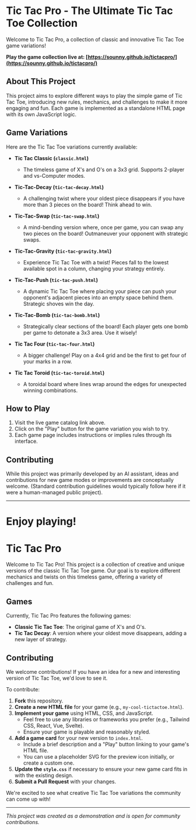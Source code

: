 
# Tic Tac Pro - The Ultimate Tic Tac Toe Collection

Welcome to Tic Tac Pro, a collection of classic and innovative Tic Tac Toe game variations!

**Play the game collection live at: [https://sounny.github.io/tictacpro/](https://sounny.github.io/tictacpro/)**

## About This Project

This project aims to explore different ways to play the simple game of Tic Tac Toe, introducing new rules, mechanics, and challenges to make it more engaging and fun. Each game is implemented as a standalone HTML page with its own JavaScript logic.

## Game Variations

Here are the Tic Tac Toe variations currently available:

*   **Tic Tac Classic (`classic.html`)**
    *   The timeless game of X's and O's on a 3x3 grid. Supports 2-player and vs-Computer modes.

*   **Tic-Tac-Decay (`tic-tac-decay.html`)**
    *   A challenging twist where your oldest piece disappears if you have more than 3 pieces on the board! Think ahead to win.

*   **Tic-Tac-Swap (`tic-tac-swap.html`)**
    *   A mind-bending version where, once per game, you can swap any two pieces on the board! Outmaneuver your opponent with strategic swaps.

*   **Tic-Tac-Gravity (`tic-tac-gravity.html`)**
    *   Experience Tic Tac Toe with a twist! Pieces fall to the lowest available spot in a column, changing your strategy entirely.

*   **Tic-Tac-Push (`tic-tac-push.html`)**
    *   A dynamic Tic Tac Toe where placing your piece can push your opponent's adjacent pieces into an empty space behind them. Strategic shoves win the day.

*   **Tic-Tac-Bomb (`tic-tac-bomb.html`)**
    *   Strategically clear sections of the board! Each player gets one bomb per game to detonate a 3x3 area. Use it wisely!

*   **Tic Tac Four (`tic-tac-four.html`)**
    *   A bigger challenge! Play on a 4x4 grid and be the first to get four of your marks in a row.

*   **Tic Tac Toroid (`tic-tac-toroid.html`)**
    *   A toroidal board where lines wrap around the edges for unexpected winning combinations.

## How to Play

1.  Visit the live game catalog link above.
2.  Click on the "Play" button for the game variation you wish to try.
3.  Each game page includes instructions or implies rules through its interface.

## Contributing

While this project was primarily developed by an AI assistant, ideas and contributions for new game modes or improvements are conceptually welcome. (Standard contribution guidelines would typically follow here if it were a human-managed public project).

---
Enjoy playing!
=======
# Tic Tac Pro

Welcome to Tic Tac Pro! This project is a collection of creative and unique versions of the classic Tic Tac Toe game. Our goal is to explore different mechanics and twists on this timeless game, offering a variety of challenges and fun.

## Games

Currently, Tic Tac Pro features the following games:

*   **Classic Tic Tac Toe**: The original game of X's and O's.
*   **Tic Tac Decay**: A version where your oldest move disappears, adding a new layer of strategy.

## Contributing

We welcome contributions! If you have an idea for a new and interesting version of Tic Tac Toe, we'd love to see it.

To contribute:

1.  **Fork** this repository.
2.  **Create a new HTML file** for your game (e.g., `my-cool-tictactoe.html`).
3.  **Implement your game** using HTML, CSS, and JavaScript.
    *   Feel free to use any libraries or frameworks you prefer (e.g., Tailwind CSS, React, Vue, Svelte).
    *   Ensure your game is playable and reasonably styled.
4.  **Add a game card** for your new version to `index.html`.
    *   Include a brief description and a "Play" button linking to your game's HTML file.
    *   You can use a placeholder SVG for the preview icon initially, or create a custom one.
5.  **Update the `style.css`** if necessary to ensure your new game card fits in with the existing design.
6.  **Submit a Pull Request** with your changes.

We're excited to see what creative Tic Tac Toe variations the community can come up with!

---

*This project was created as a demonstration and is open for community contributions.*


